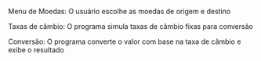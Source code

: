 Menu de Moedas: 
O usuário escolhe as moedas de origem e destino

Taxas de câmbio:
O programa simula taxas de câmbio fixas para conversão 

Conversão:
O programa converte o valor com base na taxa de câmbio e exibe o resultado
